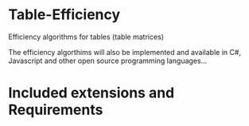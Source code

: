 # Table-Efficiency
Efficiency algorithms for tables (table matrices)

The efficiency algorthims will also be implemented and available in C#, Javascript and other open source programming languages...

# Included extensions and Requirements
